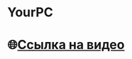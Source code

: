 # YourPC

# :globe_with_meridians:**[Ссылка на видео]([https://sea-battle-jet.vercel.app/](https://youtu.be/eWDPMyQnGsk)https://youtu.be/eWDPMyQnGsk)**
